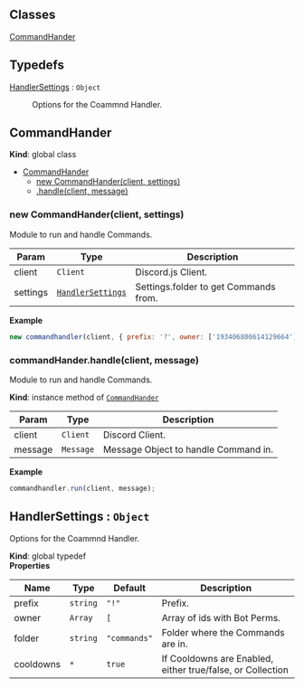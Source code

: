 ## Classes

<dl>
<dt><a href="#CommandHander">CommandHander</a></dt>
<dd></dd>
</dl>

## Typedefs

<dl>
<dt><a href="#HandlerSettings">HandlerSettings</a> : <code>Object</code></dt>
<dd><p>Options for the Coammnd Handler.</p>
</dd>
</dl>

<a name="CommandHander"></a>

## CommandHander
**Kind**: global class  

* [CommandHander](#CommandHander)
    * [new CommandHander(client, settings)](#new_CommandHander_new)
    * [.handle(client, message)](#CommandHander+handle)

<a name="new_CommandHander_new"></a>

### new CommandHander(client, settings)
Module to run and handle Commands.


| Param | Type | Description |
| --- | --- | --- |
| client | <code>Client</code> | Discord.js Client. |
| settings | [<code>HandlerSettings</code>](#HandlerSettings) | Settings.folder to get Commands from. |

**Example**  
```js
new commandhandler(client, { prefix: '?', owner: ['193406800614129664'], folder: 'cmds' });
```
<a name="CommandHander+handle"></a>

### commandHander.handle(client, message)
Module to run and handle Commands.

**Kind**: instance method of [<code>CommandHander</code>](#CommandHander)  

| Param | Type | Description |
| --- | --- | --- |
| client | <code>Client</code> | Discord Client. |
| message | <code>Message</code> | Message Object to handle Command in. |

**Example**  
```js
commandhandler.run(client, message);
```
<a name="HandlerSettings"></a>

## HandlerSettings : <code>Object</code>
Options for the Coammnd Handler.

**Kind**: global typedef  
**Properties**

| Name | Type | Default | Description |
| --- | --- | --- | --- |
| prefix | <code>string</code> | <code>&quot;!&quot;</code> | Prefix. |
| owner | <code>Array</code> | <code>[</code> | Array of ids with Bot Perms. |
| folder | <code>string</code> | <code>&quot;commands&quot;</code> | Folder where the Commands are in. |
| cooldowns | <code>\*</code> | <code>true</code> | If Cooldowns are Enabled, either true/false, or Collection |

